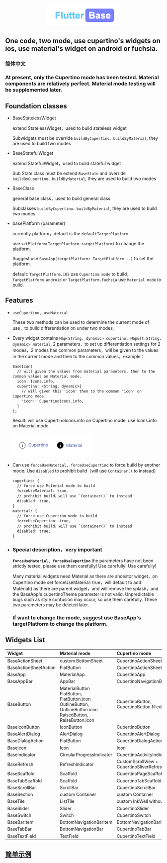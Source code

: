 <p align="center">
  <img src="https://github.com/nillnil/flutter_base/blob/master/screenshot/logo.png?raw=true" alt="logo">
</p>

## One code, two mode, use cupertino's widgets on ios, use material's widget on android or fuchsia.

### [简体中文](./README.md)

### At present, only the Cupertino mode has been tested. Material components are relatively perfect. Material mode testing will be supplemented later.

## Foundation classes
* BaseStatelessWidget

  extend StatelessWidget，used to build stateless widget

  Subwidgets must be override `buildByCupertino、buildByMaterial`, they are used to build two modes

* BaseStatefulWidget

  extend StatefulWidget，used to build stateful widget

  Sub State class must be extend `BaseState` and override `buildByCupertino、buildByMaterial`, they are used to build two modes

* BaseClass

  general base class，used to build general class

  Subclasses `buildByCupertino、buildByMaterial`, they are used to build two modes

* basePlatform (parameter)

  currently platform，default is the `defaultTargetPlatform` 

  use `setPlatform(TargetPlatform targetPlatform)` to change the platform.

  Suggest use  `BaseApp(targetPlatform: TargetPlatform...)` to set the platform.

  default: `TargetPlatform.iOS` use `Cupertino mode` to build， `TargetPlatform.android` or `TargetPlatform.fuchsia` use `Material mode` to build.


## Features
* `useCupertino, useMaterial`

  These two methods can be used to determine the current mode of use，to build differentiation on under two modes。
  
* Every widget contains `Map<String, dynamic> cupertino, Map&lt;String, dynamic> material`, 2 parameters，to set up differentiation settings for 2 modes，2 modes has common parameters，will be given to the values in the current mode and then to the common values，example：

      BaseIcon(
        // will given the values from material parameters, then to the common values on Material mode.
        icon: Icons.info,
        cupertino: <String, dynamic>{
          // will given this 'icon' then to the common 'icon' on Cupertino mode.
          'icon': CupertinoIcons.info,
        }
      );

    Result: will use CupertinoIcons.info on Cupertino mode, use Icons.info on Material mode.

  <img src="https://github.com/nillnil/flutter_base/blob/master/screenshot/features_demo.png?raw=true" alt="features_demo" width="256" height="78">

* Can use `forceUseMaterial, forceUseCupertino` to force build by another mode. Use `disabled` to prohibit build（will use `Container()` to instead）

      cupertino: {
        // force use Mcterial mode to build
        forceUseMaterial: true,
        // prohibit build，will use `Container()` to instead
        disabled: true,
      }
      material: {
        // force use Cupertino mode to build
        forceUseCupertino: true,
        // prohibit build，will use `Container()` to instead
        disabled: true,
      }

* ### Special description，very important

    **`forceUseMaterial, forceUseCupertino`** the parameters have not been strictly tested, please use them carefully! Use carefully! Use carefully!

    Many material widgets need Material as there are ancestor widget，on Cupertino mode set forceUseMaterial: true，will default to add Material() as there are parent widget，and will remove the splash，and the BaseApp's cupertinoTheme parameter is not valid. Unpredictable bugs such as style confusion may occur, so use them carefully. These two parameters may be deleted later.

    ### If want to change the mode, suggest use BaseApp's targetPlatform to change the platform.


## Widgets List
|Widget|Material mode|Cupertino mode|
|:---------------|:--------|:----------|
|BaseActionSheet|custom BottomSheet|CupertinoActionSheet|
|BaseActionSheetAction|FlatButton|CupertinoActionSheetAction|
|BaseApp|MaterialApp|CupertinoApp|
|BaseAppBar|AppBar|CupertinoNavigationBar|
|BaseButton|MaterialButton<br>FlatButton, FlatButton.icon<br>OutlineButton, OutlineButton.icon<br>RaisedButton, RaiseButton.icon|CupertinoButton, CupertinoButton.filled|
|BaseIconButton|IconButton|CupertinoButton|
|BaseAlertDialog|AlertDialog|CupertinoAlertDialog|
|BaseDialogAction|FlatButton|CupertinoDialogAction|
|BaseIcon|Icon|Icon|
|BaseIndicator|CircularProgressIndicator|CupertinoActivityIndicator|
|BaseRefresh|RefreshIndicator|CustomScrollView + CupertinoSliverRefreshControl|
|BaseScaffold|Scaffold|CupertinoPageScaffold|
|BaseTabScaffold|Scaffold|CupertinoTabScaffold|
|BaseScrollBar|ScrollBar|CupertinoScrollBar|
|BaseSection|custom Container|custom Container|
|BaseTile|ListTile|custom InkWell without splash|
|BaseSlider|Slider|CupertinoSlider|
|BaseSwitch|Switch|CupertinoSwitch|
|BaseBarItem|BottomNavigationBarItem|BottomNavigationBarItem|
|BaseTabBar|BottomNavigationBar|CupertinoTabBar|
|BaseTextField|TextField|CupertinoTextField|

## [简单示例](./example/)
